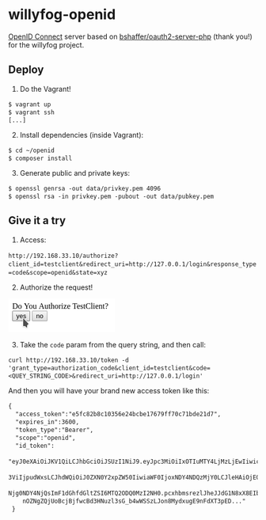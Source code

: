 willyfog-openid
===============

[OpenID Connect](http://openid.net/) server based on [bshaffer/oauth2-server-php](https://github.com/bshaffer/oauth2-server-php) (thank you!) for the willyfog project.

## Deploy

1. Do the Vagrant!

```
$ vagrant up
$ vagrant ssh
[...]
```

2. Install dependencies (inside Vagrant): 

```
$ cd ~/openid
$ composer install
```

3. Generate public and private keys:

```
$ openssl genrsa -out data/privkey.pem 4096
$ openssl rsa -in privkey.pem -pubout -out data/pubkey.pem
```

## Give it a try

1. Access: 

`http://192.168.33.10/authorize?client_id=testclient&redirect_uri=http://127.0.0.1/login&response_type=code&scope=openid&state=xyz`

2. Authorize the request!

![Yes we can](docs/authorize.png)

3. Take the `code` param from the query string, and then call:

```
curl http://192.168.33.10/token -d 'grant_type=authorization_code&client_id=testclient&code=<QUEY_STRING_CODE>&redirect_uri=http://127.0.0.1/login'
```

And then you will have your brand new access token like this:

```
{
  "access_token":"e5fc82b8c10356e24bcbe17679ff70c71bde21d7",
  "expires_in":3600,
  "token_type":"Bearer",
  "scope":"openid",
  "id_token":
    "eyJ0eXAiOiJKV1QiLCJhbGciOiJSUzI1NiJ9.eyJpc3MiOiIxOTIuMTY4LjMzLjEwIiwic
    3ViIjpudWxsLCJhdWQiOiJ0ZXN0Y2xpZW50IiwiaWF0IjoxNDY4NDQzMjY0LCJleHAiOjE0
    Njg0NDY4NjQsImF1dGhfdGltZSI6MTQ2ODQ0MzI2NH0.pcxhbmsrezlJheJJdG1N8xX8EIb
    nOZNgZQjUoBcjBjfwcBd3HNuzl3sG_b4wWSSzLJon8MydxugE9nFdXT3pED..."
 }
```